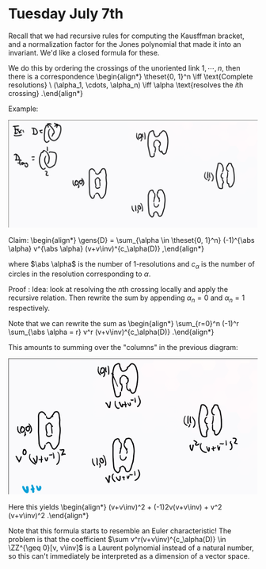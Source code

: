 # Tuesday July 7th

Recall that we had recursive rules for computing the Kausffman bracket, and a normalization factor for the Jones polynomial that made it into an invariant.
We'd like a closed formula for these.

We do this by ordering the crossings of the unoriented link $1, \cdots, n$, then there is a correspondence
\begin{align*}
\theset{0, 1}^n \iff \text{Complete resolutions} \\
(\alpha_1, \cdots, \alpha_n) \iff \alpha \text{resolves the $i$th crossing}
.\end{align*}

Example:

![](figures/image_2020-07-07-11-07-33.png)

Claim:
\begin{align*}
\gens{D} = \sum_{\alpha \in \theset{0, 1}^n} (-1)^{\abs \alpha}  v^{\abs \alpha} (v+v\inv)^{c_\alpha(D)}
,\end{align*}

where $\abs \alpha$ is the number of 1-resolutions and $c_\alpha$ is the number of circles in the resolution corresponding to $\alpha$.



Proof
: Idea: look at resolving the $n$th crossing locally and apply the recursive relation.
Then rewrite the sum by appending $\alpha_n = 0$ and $\alpha_n = 1$ respectively.

Note that we can rewrite the sum as 
\begin{align*}
\sum_{r=0}^n (-1)^r \sum_{\abs \alpha = r} v^r (v+v\inv)^{c_\alpha(D)}
.\end{align*}

This amounts to summing over the "columns" in the previous diagram:

![](figures/image_2020-07-07-11-22-49.png)

Here this yields
\begin{align*}
(v+v\inv)^2 + (-1)2v(v+v\inv) + v^2 (v+v\inv)^2
.\end{align*}

Note that this formula starts to resemble an Euler characteristic!
The problem is that the coefficient $\sum v^r(v+v\inv)^{c_\alpha(D)} \in \ZZ^{\geq 0}[v, v\inv]$ is a Laurent polynomial instead of a natural number, so this can't immediately be interpreted as a dimension of a vector space.
